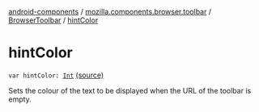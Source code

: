 [android-components](../../index.md) / [mozilla.components.browser.toolbar](../index.md) / [BrowserToolbar](index.md) / [hintColor](./hint-color.md)

# hintColor

`var hintColor: `[`Int`](https://kotlinlang.org/api/latest/jvm/stdlib/kotlin/-int/index.html) [(source)](https://github.com/mozilla-mobile/android-components/blob/master/components/browser/toolbar/src/main/java/mozilla/components/browser/toolbar/BrowserToolbar.kt#L199)

Sets the colour of the text to be displayed when the URL of the toolbar is empty.

